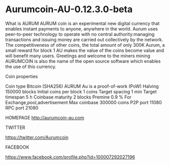 ﻿# Aurumcoin-AU-0.12.3.0-beta

What is AURUM
AURUM coin is an experimental new digital currency that enables instant payments to anyone, anywhere in the world. Aurum uses peer-to-peer 
technology to operate with no central authority:managing transactions and issuing money are carried out collectively by the network. 
The competitiveness of other coins, the total amount of only 300K Aurum, a small reward for block 1 AU makes the value of the coins 
become value and will benefit many users. Greetings and welcome to the miners mining 
AURUMCOIN is also the name of the open source software which enables the use of this currency.

Coin properties

Coin type Bitcoin (SHA256)
AURUM Au is a proof-of-work (PoW)
Halving 150000 blocks
Initial coins per block 1 coins
Target spacing 1 min
Target timespan 5 h
Coinbase maturity 2 blocks
Premine
0.9 % For Exchange,pool,advertisement
Max coinbase 300000 coins
P2P port
11080
RPC port
21080


HOMEPAGE
http://aurumcoin-au.com

TWITTER

https://twitter.com/Aurumcoin

FACEBOOK

https://www.facebook.com/profile.php?id=100007292027196



